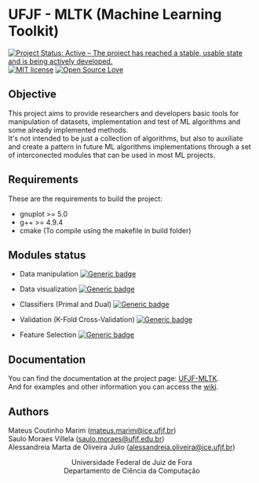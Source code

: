 # UFJF - MLTK (Machine Learning Toolkit)
[![Project Status: Active – The project has reached a stable, usable state and is being actively developed.](http://www.repostatus.org/badges/latest/active.svg)](http://www.repostatus.org/#active)
[![MIT license](https://img.shields.io/github/license/mashape/apistatus.svg?style=flat-square)](http://choosealicense.com/licenses/mit)
[![Open Source Love](https://badges.frapsoft.com/os/v1/open-source.svg?v=103)](https://github.com/ellerbrock/open-source-badges/)

## Objective
This project aims to provide researchers and developers basic tools for manipulation of datasets, implementation and test of ML algorithms
and some already implemented methods.<br />
It's not intended to be just a collection of algorithms, but also to auxiliate and create a pattern in future ML algorithms implementations
through a set of interconected modules that can be used in most ML projects.<br />

## Requirements
These are the requirements to build the project:
* gnuplot >= 5.0
* g++ >= 4.9.4 
* cmake (To compile using the makefile in build folder)

## Modules status
* Data manipulation [![Generic badge](https://img.shields.io/badge/status-Ready-green.svg)](https://shields.io/)

* Data visualization [![Generic badge](https://img.shields.io/badge/status-Ready-green.svg)](https://shields.io/)
* Classifiers (Primal and Dual) [![Generic badge](https://img.shields.io/badge/status-Ready-green.svg)](https://shields.io/)
* Validation (K-Fold Cross-Validation) [![Generic badge](https://img.shields.io/badge/status-Ready-green.svg)](https://shields.io/)
* Feature Selection [![Generic badge](https://img.shields.io/badge/status-Ready-green.svg)](https://shields.io/)

## Documentation
You can find the documentation at the project page: [UFJF-MLTK](https://mateus558.github.io/Machine-Learning-Toolkit/index.html). <br />
And for examples and other information you can access the [wiki](https://github.com/mateus558/Machine-Learning-Toolkit/wiki).

## Authors
Mateus Coutinho Marim (mateus.marim@ice.ufjf.br) <br />
Saulo Moraes Villela (saulo.moraes@ufjf.edu.br)<br />
Alessandreia Marta de Oliveira Julio (alessandreia.oliveira@ice.ufjf.br)<br />

<p align="center">
  Universidade Federal de Juiz de Fora <br />
  Departamento de Ciência da Computação
</p>
